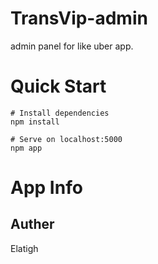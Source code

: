 # TransVip-admin
admin panel for like uber app.

Quick Start
===
```
# Install dependencies
npm install

# Serve on localhost:5000
npm app
```
App Info
===
Auther
---
Elatigh 

